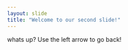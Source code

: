 ```yaml
---
layout: slide
title: "Welcome to our second slide!"
---
```

whats up?
Use the left arrow to go back!
